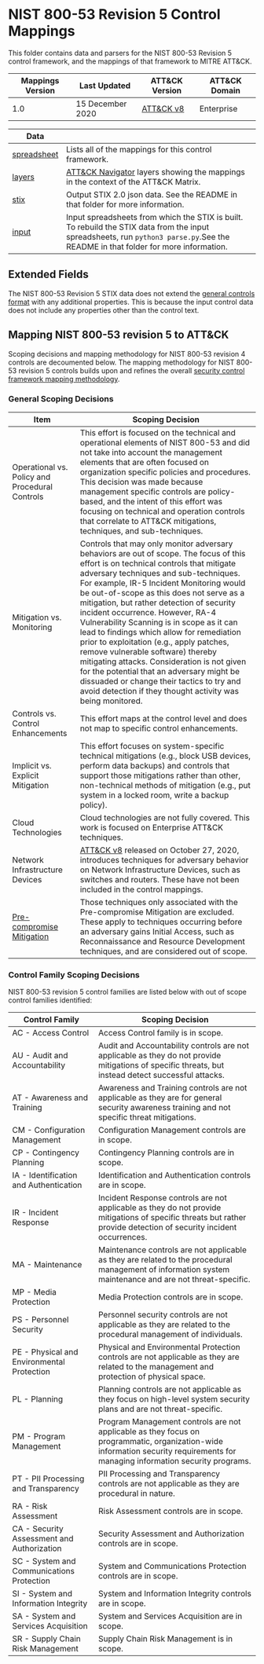 # NIST 800-53 Revision 5 Control Mappings
This folder contains data and parsers for the NIST 800-53 Revision 5 control framework, and the mappings of that framework to MITRE ATT&CK.

| Mappings Version | Last Updated      | ATT&CK Version | ATT&CK Domain |
|------------------|-------------------|----------------|---------------|
| 1.0              | 15 December 2020  | [ATT&CK v8](https://attack.mitre.org/resources/versions/) | Enterprise |


| Data ||
|------|------|
| [spreadsheet](nist800-53-r5-mappings.xlsx) | Lists all of the mappings for this control framework.
| [layers](layers) | [ATT&CK Navigator](https://github.com/mitre-attack/attack-navigator) layers showing the mappings in the context of the ATT&CK Matrix. |
| [stix](stix) | Output STIX 2.0 json data. See the README in that folder for more information. |
| [input](input) | Input spreadsheets from which the STIX is built. To rebuild the STIX data from the input spreadsheets, run `python3 parse.py`.See the README in that folder for more information. |

## Extended Fields

The NIST 800-53 Revision 5 STIX data does not extend the [general controls format](/docs/stix_format.md) with any additional properties. This is because the input control data does not include any properties other than the control text.

## Mapping NIST 800-53 revision 5 to ATT&CK

Scoping decisions and mapping methodology for NIST 800-53 revision 4 controls are decoumented below. The mapping methodology for NIST 800-53 revision 5 controls builds upon and refines the overall [security control framework mapping methodology](/docs/mapping_methodology.md).

### General Scoping Decisions

| Item | Scoping Decision |
|------|------|
| Operational vs. Policy and Procedural Controls | This effort is focused on the technical and operational elements of NIST 800-53 and did not take into account the management elements that are often focused on organization specific policies and procedures.  This decision was made because management specific controls are policy-based, and the intent of this effort was focusing on technical and operation controls that correlate to ATT&CK mitigations, techniques, and sub-techniques. |
| Mitigation vs. Monitoring | Controls that may only monitor adversary behaviors are out of scope. The focus of this effort is on technical controls that mitigate adversary techniques and sub-techniques. For example, IR-5 Incident Monitoring would be out-of-scope as this does not serve as a mitigation, but rather detection of security incident occurrence. However, RA-4 Vulnerability Scanning is in scope as it can lead to findings which allow for remediation prior to exploitation (e.g., apply patches, remove vulnerable software) thereby mitigating attacks. Consideration is not given for the potential that an adversary might be dissuaded or change their tactics to try and avoid detection if they thought activity was being monitored. |
| Controls vs. Control Enhancements | This effort maps at the control level and does not map to specific control enhancements. |
| Implicit vs. Explicit Mitigation | This effort focuses on system-specific technical mitigations (e.g., block USB devices, perform data backups) and controls that support those mitigations rather than other, non-technical methods of mitigation (e.g., put system in a locked room, write a backup policy).|
| Cloud Technologies | Cloud technologies are not fully covered. This work is focused on Enterprise ATT&CK techniques. |
| Network Infrastructure Devices | [ATT&CK v8](https://attack.mitre.org/resources/versions/) released on October 27, 2020, introduces techniques for adversary behavior on Network Infrastructure Devices, such as switches and routers. These have not been included in the control mappings. |
| [Pre-compromise Mitigation](https://attack.mitre.org/mitigations/M1056/) | Those techniques only associated with the Pre-compromise Mitigation are excluded. These apply to techniques occurring before an adversary gains Initial Access, such as Reconnaissance and Resource Development techniques, and are considered out of scope. |

### Control Family Scoping Decisions

NIST 800-53 revision 5 control families are listed below with out of scope control families identified:

| Control Family | Scoping Decision |
|------|------|
| AC - Access Control | Access Control family is in scope. |
| AU - Audit and Accountability | Audit and Accountability controls are not applicable as they do not provide mitigations of specific threats, but instead detect successful attacks. |
| AT - Awareness and Training | Awareness and Training controls are not applicable as they are for general security awareness training and not specific threat mitigations.|
| CM - Configuration Management | Configuration Management controls are in scope. |
| CP - Contingency Planning | Contingency Planning controls are in scope.|
| IA - Identification and Authentication | Identification and Authentication controls are in scope.|
| IR - Incident Response | Incident Response controls are not applicable as they do not provide mitigations of specific threats but rather provide detection of security incident occurrences. |
| MA - Maintenance |  Maintenance controls are not applicable as they are related to the procedural management of information system maintenance and are not threat-specific. |
| MP - Media Protection | Media Protection controls are in scope.|
| PS - Personnel Security | Personnel security controls are not applicable as they are related to the procedural management of individuals. |
| PE - Physical and Environmental Protection | Physical and Environmental Protection controls are not applicable as they are related to the management and protection of physical space. |
| PL - Planning | Planning controls are not applicable as they focus on high-level system security plans and are not threat-specific.|
| PM - Program Management | Program Management controls are not applicable as they focus on programmatic, organization-wide information security requirements for managing information security programs.|
| PT - PII Processing and Transparency | PII Processing and Transparency controls are not applicable as they are procedural in nature.|
| RA - Risk Assessment | Risk Assessment controls are in scope. |
| CA - Security Assessment and Authorization| Security Assessment and Authorization controls are in scope. |
| SC - System and Communications Protection| System and Communications Protection controls are in scope. |
| SI - System and Information Integrity| System and Information Integrity controls are in scope. |
| SA - System and Services Acquisition| System and Services Acquisition are in scope. |
| SR - Supply Chain Risk Management | Supply Chain Risk Management is in scope. |
